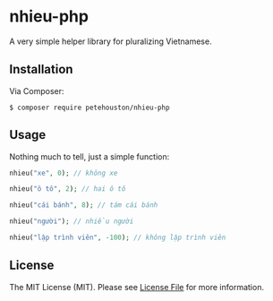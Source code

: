 # nhieu-php

A very simple helper library for pluralizing Vietnamese.

## Installation

Via Composer:

```
$ composer require petehouston/nhieu-php
```

## Usage

Nothing much to tell, just a simple function:

```php
nhieu("xe", 0); // không xe

nhieu("ô tô", 2); // hai ô tô

nhieu("cái bánh", 8); // tám cái bánh

nhieu("người"); // nhiều người

nhieu("lập trình viên", -100); // không lập trình viên
```

## License

The MIT License (MIT). Please see [License File](LICENSE.md) for more information.